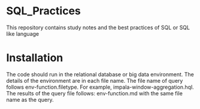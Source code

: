 # SQL_Practices
This repository contains study notes and the best practices of SQL or SQL like language

# Installation
The code should run in the relational database or big data environment. The details of the environment are in each file name. The file name of query follows env-function.filetype. For example, impala-window-aggregation.hql. The results of the query file follows: env-function.md with the same file name as the query.
